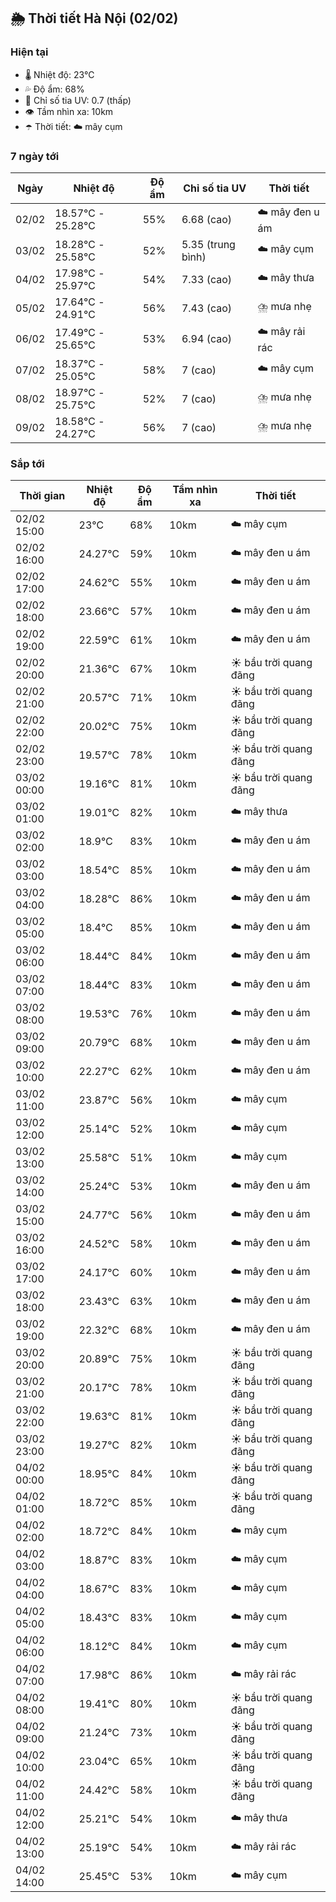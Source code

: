 ## 🌦️ Thời tiết Hà Nội (02/02)

### Hiện tại

- 🌡️ Nhiệt độ: 23℃
- 💦 Độ ẩm: 68%
- 🌟 Chỉ số tia UV: 0.7 (thấp)
- 👁️ Tầm nhìn xa: 10km
- ☂️ Thời tiết: ☁️ mây cụm

### 7 ngày tới

| Ngày | Nhiệt độ | Độ ẩm | Chỉ số tia UV | Thời tiết |
| --- | --- | --- | --- | --- |
| 02/02 | 18.57℃ - 25.28℃ | 55% | 6.68 (cao) | ☁️ mây đen u ám |
| 03/02 | 18.28℃ - 25.58℃ | 52% | 5.35 (trung bình) | ☁️ mây cụm |
| 04/02 | 17.98℃ - 25.97℃ | 54% | 7.33 (cao) | ☁️ mây thưa |
| 05/02 | 17.64℃ - 24.91℃ | 56% | 7.43 (cao) | ⛈️ mưa nhẹ |
| 06/02 | 17.49℃ - 25.65℃ | 53% | 6.94 (cao) | ☁️ mây rải rác |
| 07/02 | 18.37℃ - 25.05℃ | 58% | 7 (cao) | ☁️ mây cụm |
| 08/02 | 18.97℃ - 25.75℃ | 52% | 7 (cao) | ⛈️ mưa nhẹ |
| 09/02 | 18.58℃ - 24.27℃ | 56% | 7 (cao) | ⛈️ mưa nhẹ |

### Sắp tới

| Thời gian | Nhiệt độ | Độ ẩm | Tầm nhìn xa | Thời tiết |
| --- | --- | --- | --- | --- |
| 02/02 15:00 | 23℃ | 68% | 10km | ☁️ mây cụm |
| 02/02 16:00 | 24.27℃ | 59% | 10km | ☁️ mây đen u ám |
| 02/02 17:00 | 24.62℃ | 55% | 10km | ☁️ mây đen u ám |
| 02/02 18:00 | 23.66℃ | 57% | 10km | ☁️ mây đen u ám |
| 02/02 19:00 | 22.59℃ | 61% | 10km | ☁️ mây đen u ám |
| 02/02 20:00 | 21.36℃ | 67% | 10km | ☀️ bầu trời quang đãng |
| 02/02 21:00 | 20.57℃ | 71% | 10km | ☀️ bầu trời quang đãng |
| 02/02 22:00 | 20.02℃ | 75% | 10km | ☀️ bầu trời quang đãng |
| 02/02 23:00 | 19.57℃ | 78% | 10km | ☀️ bầu trời quang đãng |
| 03/02 00:00 | 19.16℃ | 81% | 10km | ☀️ bầu trời quang đãng |
| 03/02 01:00 | 19.01℃ | 82% | 10km | ☁️ mây thưa |
| 03/02 02:00 | 18.9℃ | 83% | 10km | ☁️ mây đen u ám |
| 03/02 03:00 | 18.54℃ | 85% | 10km | ☁️ mây đen u ám |
| 03/02 04:00 | 18.28℃ | 86% | 10km | ☁️ mây đen u ám |
| 03/02 05:00 | 18.4℃ | 85% | 10km | ☁️ mây đen u ám |
| 03/02 06:00 | 18.44℃ | 84% | 10km | ☁️ mây đen u ám |
| 03/02 07:00 | 18.44℃ | 83% | 10km | ☁️ mây đen u ám |
| 03/02 08:00 | 19.53℃ | 76% | 10km | ☁️ mây đen u ám |
| 03/02 09:00 | 20.79℃ | 68% | 10km | ☁️ mây đen u ám |
| 03/02 10:00 | 22.27℃ | 62% | 10km | ☁️ mây đen u ám |
| 03/02 11:00 | 23.87℃ | 56% | 10km | ☁️ mây cụm |
| 03/02 12:00 | 25.14℃ | 52% | 10km | ☁️ mây cụm |
| 03/02 13:00 | 25.58℃ | 51% | 10km | ☁️ mây cụm |
| 03/02 14:00 | 25.24℃ | 53% | 10km | ☁️ mây đen u ám |
| 03/02 15:00 | 24.77℃ | 56% | 10km | ☁️ mây đen u ám |
| 03/02 16:00 | 24.52℃ | 58% | 10km | ☁️ mây đen u ám |
| 03/02 17:00 | 24.17℃ | 60% | 10km | ☁️ mây đen u ám |
| 03/02 18:00 | 23.43℃ | 63% | 10km | ☁️ mây đen u ám |
| 03/02 19:00 | 22.32℃ | 68% | 10km | ☁️ mây đen u ám |
| 03/02 20:00 | 20.89℃ | 75% | 10km | ☀️ bầu trời quang đãng |
| 03/02 21:00 | 20.17℃ | 78% | 10km | ☀️ bầu trời quang đãng |
| 03/02 22:00 | 19.63℃ | 81% | 10km | ☀️ bầu trời quang đãng |
| 03/02 23:00 | 19.27℃ | 82% | 10km | ☀️ bầu trời quang đãng |
| 04/02 00:00 | 18.95℃ | 84% | 10km | ☀️ bầu trời quang đãng |
| 04/02 01:00 | 18.72℃ | 85% | 10km | ☀️ bầu trời quang đãng |
| 04/02 02:00 | 18.72℃ | 84% | 10km | ☁️ mây cụm |
| 04/02 03:00 | 18.87℃ | 83% | 10km | ☁️ mây cụm |
| 04/02 04:00 | 18.67℃ | 83% | 10km | ☁️ mây cụm |
| 04/02 05:00 | 18.43℃ | 83% | 10km | ☁️ mây cụm |
| 04/02 06:00 | 18.12℃ | 84% | 10km | ☁️ mây cụm |
| 04/02 07:00 | 17.98℃ | 86% | 10km | ☁️ mây rải rác |
| 04/02 08:00 | 19.41℃ | 80% | 10km | ☀️ bầu trời quang đãng |
| 04/02 09:00 | 21.24℃ | 73% | 10km | ☀️ bầu trời quang đãng |
| 04/02 10:00 | 23.04℃ | 65% | 10km | ☀️ bầu trời quang đãng |
| 04/02 11:00 | 24.42℃ | 58% | 10km | ☀️ bầu trời quang đãng |
| 04/02 12:00 | 25.21℃ | 54% | 10km | ☁️ mây thưa |
| 04/02 13:00 | 25.19℃ | 54% | 10km | ☁️ mây rải rác |
| 04/02 14:00 | 25.45℃ | 53% | 10km | ☁️ mây cụm |
